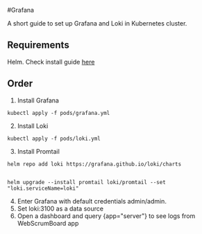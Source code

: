 #Grafana

A short guide to set up Grafana and Loki in Kubernetes cluster.

## Requirements

Helm. Check install guide [here](https://helm.sh/docs/intro/install/)

## Order
1. Install Grafana
```
kubectl apply -f pods/grafana.yml
```

2. Install Loki
```
kubectl apply -f pods/loki.yml
```

3. Install Promtail

```
helm repo add loki https://grafana.github.io/loki/charts


helm upgrade --install promtail loki/promtail --set "loki.serviceName=loki"
```

4. Enter Grafana with default credentials admin/admin. 
5. Set loki:3100 as a data source
6. Open a dashboard and query {app="server"} to see logs from WebScrumBoard app




